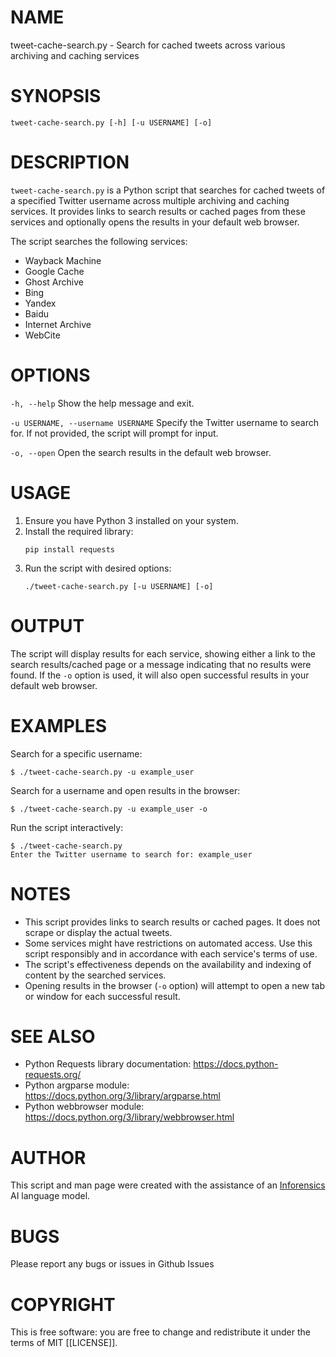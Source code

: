 # NAME

tweet-cache-search.py - Search for cached tweets across various archiving and caching services

# SYNOPSIS

`tweet-cache-search.py [-h] [-u USERNAME] [-o]`

# DESCRIPTION

`tweet-cache-search.py` is a Python script that searches for cached tweets of a specified Twitter username across multiple archiving and caching services. It provides links to search results or cached pages from these services and optionally opens the results in your default web browser.

The script searches the following services:

- Wayback Machine
- Google Cache
- Ghost Archive
- Bing
- Yandex
- Baidu
- Internet Archive
- WebCite

# OPTIONS

`-h, --help`
    Show the help message and exit.

`-u USERNAME, --username USERNAME`
    Specify the Twitter username to search for. If not provided, the script will prompt for input.

`-o, --open`
    Open the search results in the default web browser.

# USAGE

1. Ensure you have Python 3 installed on your system.
2. Install the required library:
   ```
   pip install requests
   ```
3. Run the script with desired options:
   ```
   ./tweet-cache-search.py [-u USERNAME] [-o]
   ```

# OUTPUT

The script will display results for each service, showing either a link to the search results/cached page or a message indicating that no results were found. If the `-o` option is used, it will also open successful results in your default web browser.

# EXAMPLES

Search for a specific username:
```
$ ./tweet-cache-search.py -u example_user
```

Search for a username and open results in the browser:
```
$ ./tweet-cache-search.py -u example_user -o
```

Run the script interactively:
```
$ ./tweet-cache-search.py
Enter the Twitter username to search for: example_user
```

# NOTES

- This script provides links to search results or cached pages. It does not scrape or display the actual tweets.
- Some services might have restrictions on automated access. Use this script responsibly and in accordance with each service's terms of use.
- The script's effectiveness depends on the availability and indexing of content by the searched services.
- Opening results in the browser (`-o` option) will attempt to open a new tab or window for each successful result.

# SEE ALSO

- Python Requests library documentation: https://docs.python-requests.org/
- Python argparse module: https://docs.python.org/3/library/argparse.html
- Python webbrowser module: https://docs.python.org/3/library/webbrowser.html

# AUTHOR

This script and man page were created with the assistance of an [Inforensics](https://inforensics.ai) AI language model.

# BUGS

Please report any bugs or issues in Github Issues

# COPYRIGHT

This is free software: you are free to change and redistribute it under the terms of MIT [[LICENSE]].
